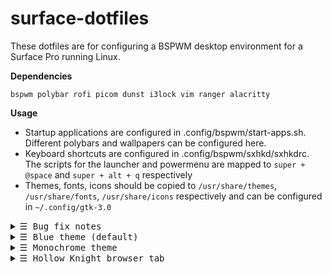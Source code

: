 # surface-dotfiles

These dotfiles are for configuring a BSPWM desktop environment for a Surface Pro running Linux.

**Dependencies**

`bspwm polybar rofi picom dunst i3lock vim ranger alacritty`

**Usage**
- Startup applications are configured in .config/bspwm/start-apps.sh. Different polybars and wallpapers can be configured here.
- Keyboard shortcuts are configured in .config/bspwm/sxhkd/sxhkdrc. The scripts for the launcher and powermenu are mapped to `super + @space` and `super + alt + q` respectively
- Themes, fonts, icons should be copied to `/usr/share/themes`, `/usr/share/fonts`, `/usr/share/icons` respectively and can be configured in `~/.config/gtk-3.0`

<details>
  <summary> <samp>&#9776; Bug fix notes</samp></summary>

  Bug | Fix
  --- | ---
  High DPI / scaling bug | `cp .xinitrc ~ && cp .Xresources ~` for proper DPI scaling. Add `export GDK_SCALE=2` and `export GDK_DPI_SCALE=0.5` to your `~/.profile` to fix ui scaling in BSPWM
  Touchpad configuration | `sudo cp 40-libinput.conf /usr/share/X11/xorg.conf.d` to enable tap click, natural scrolling, and increased cursor speed
  Intellij infinite loading | `sudo cp jre.sh /etc/profile.d`
</details>

<details>
  <summary> <samp>&#9776; Blue theme (default)</samp></summary>
  Credits to <a href="https://github.com/VaughnValle/blue-sky">VaughnValle</a> for the design
  <img src="https://user-images.githubusercontent.com/46363213/126051883-0ee057f1-5d6b-4403-9e30-b81c1f5d02fb.png"/>
  </div>
</details>

<details>
  <summary> <samp>&#9776; Monochrome theme</samp></summary>
  <div>
    <div>
      <h3>How to configure</h3>
      <ul>
        <li>In your <code>~/.config/alacritty/alacritty.yml</code>, change <code>colors: *blue</code> to <code>colors: *monochrome</code> to change your Alacritty terminal colour scheme</li>
        <li>In <code>~/.config/bspwm/start-apps</code>, change the wallpaper and polybar to "monochrome"</li>
      </ul>
    </div>
    <img src="https://user-images.githubusercontent.com/46363213/120099467-73a7e880-c0f0-11eb-9707-e752329ad454.png"/>
  </div>
</details>

<details>
  <summary> <samp>&#9776; Hollow Knight browser tab</samp></summary>
  <div>
    <div>
      <h3>How to configure</h3>
      <p>Install <a href="https://chrome.google.com/webstore/detail/nighttab/hdpcadigjkbcpnlcpbcohpafiaefanki?hl=en-GB">Night Tab</a> and load the data in nightTab.json</p>
    </div>
    <img src="https://user-images.githubusercontent.com/46363213/120099182-0d6e9600-c0ef-11eb-9ac0-b312c3dfbeb7.png"/>
  </div>
</details>

